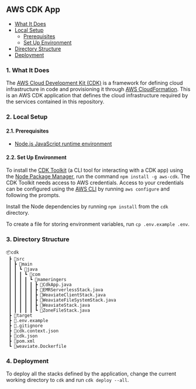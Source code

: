 ## AWS CDK App

- [What It Does](#1-what-it-does)
- [Local Setup](#2-local-setup)
  - [Prerequisites](#21-prerequisites)
  - [Set Up Environment](#22-set-up-environment)
- [Directory Structure](#3-directory-structure)
- [Deployment](#4-deployment)

### 1. What It Does

The [AWS Cloud Development Kit (CDK)](https://docs.aws.amazon.com/cdk/v2/guide/home.html) is a framework for defining cloud infrastructure in code and provisioning it through [AWS CloudFormation](https://aws.amazon.com/cloudformation/). This is an AWS CDK application that defines the cloud infrastructure required by the services contained in this repository.

### 2. Local Setup

#### 2.1. Prerequisites

- [Node.js JavaScript runtime environment](https://nodejs.org/en/download/)

#### 2.2. Set Up Environment

To install the [CDK Toolkit](https://docs.aws.amazon.com/cdk/v2/guide/cli.html) (a CLI tool for interacting with a CDK app) using the [Node Package Manager](https://www.npmjs.com/), run the command `npm install -g aws-cdk`. The CDK Toolkit needs access to AWS credentials. Access to your credentials can be configured using the [AWS CLI](https://docs.aws.amazon.com/cli/latest/userguide/getting-started-install.html) by running `aws configure` and following the prompts.

Install the Node dependencies by running `npm install` from the `cdk` directory.

To create a file for storing environment variables, run `cp .env.example .env`.

### 3. Directory Structure

```
📦cdk
 ┣ 📂src
 ┃ ┣ 📂main
 ┃ ┃ ┗ 📂java
 ┃ ┃ ┃ ┗ 📂com
 ┃ ┃ ┃ ┃ ┗ 📂nameringers
 ┃ ┃ ┃ ┃ ┃ ┣ 📜CdkApp.java
 ┃ ┃ ┃ ┃ ┃ ┣ 📜EMRServerlessStack.java
 ┃ ┃ ┃ ┃ ┃ ┣ 📜WeaviateClientStack.java
 ┃ ┃ ┃ ┃ ┃ ┣ 📜WeaviateFileSystemStack.java
 ┃ ┃ ┃ ┃ ┃ ┣ 📜WeaviateStack.java
 ┃ ┃ ┃ ┃ ┃ ┗ 📜ZoneFileStack.java
 ┣ 📂target
 ┣ 📜.env.example
 ┣ 📜.gitignore
 ┣ 📜cdk.context.json
 ┣ 📜cdk.json
 ┣ 📜pom.xml
 ┗ 📜weaviate.Dockerfile
```

### 4. Deployment

To deploy all the stacks defined by the application, change the current working directory to `cdk` and run `cdk deploy --all`.
